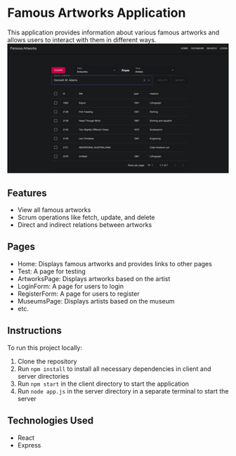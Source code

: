 # Famous Artworks Application

This application provides information about various famous artworks and allows users to interact with them in different ways.
![Example Image](./assets/example.png)

## Features

- View all famous artworks
- Scrum operations like fetch, update, and delete
- Direct and indirect relations between artworks

## Pages

- Home: Displays famous artworks and provides links to other pages
- Test: A page for testing
- ArtworksPage: Displays artworks based on the artist
- LoginForm: A page for users to login
- RegisterForm: A page for users to register
- MuseumsPage: Displays artists based on the museum
- etc.

## Instructions

To run this project locally:

1. Clone the repository
2. Run `npm install` to install all necessary dependencies in client and server directories
3. Run `npm start` in the client directory to start the application
4. Run `node app.js` in the server directory in a separate terminal to start the server

## Technologies Used

- React
- Express

